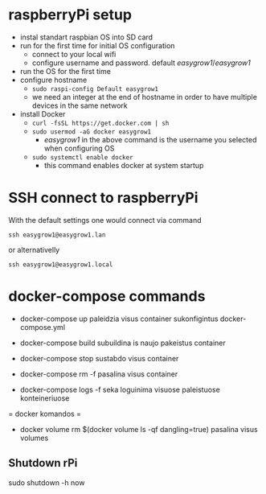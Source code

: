 # raspberryPi setup

- instal standart raspbian OS into SD card
- run for the first time for initial OS configuration
  - connect to your local wifi
  - configure username and password. default _easygrow1_/_easygrow1_
- run the OS for the first time
- configure hostname
  - `sudo raspi-config Default easygrow1`
  - we need an integer at the end of hostname in order to have multiple devices in the same network
- install Docker
  - `curl -fsSL https://get.docker.com | sh`
  - `sudo usermod -aG docker easygrow1`
    - _easygrow1_ in the above command is the username you selected when configuring OS
  - `sudo systemctl enable docker`
    - this command enables docker at system startup

# SSH connect to raspberryPi

With the default settings one would connect via command

`ssh easygrow1@easygrow1.lan`

or alternativelly

`ssh easygrow1@easygrow1.local`


# docker-compose commands

* docker-compose up
paleidzia visus container sukonfigintus docker-compose.yml

* docker-compose build 
subuildina is naujo pakeistus container

* docker-compose stop 
sustabdo visus container

* docker-compose rm -f
pasalina visus container

* docker-compose logs -f
seka loguinima visuose paleistuose konteineriuose

= docker komandos =

* docker volume rm $(docker volume ls -qf dangling=true)
pasalina visus volumes

## Shutdown rPi
sudo shutdown -h now
